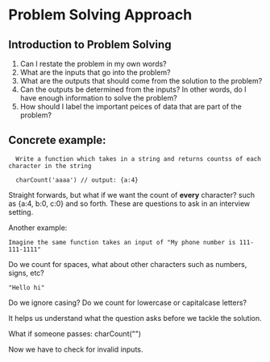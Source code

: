 # Problem Solving Approach

## Introduction to Problem Solving

1. Can I restate the problem in my own words?
2. What are the inputs that go into the problem?
3. What are the outputs that should come from the solution to the problem?
4. Can the outputs be determined from the inputs? In other words, do I have enough information to solve the problem?
5. How should I label the important peices of data that are part of the problem?

## Concrete example:

      Write a function which takes in a string and returns countss of each character in the string

      charCount('aaaa') // output: {a:4}

Straight forwards, but what if we want the count of **every** character? such as {a:4, b:0, c:0} and so forth. These are questions to ask in an interview setting.

Another example:

    Imagine the same function takes an input of "My phone number is 111-111-1111"

Do we count for spaces, what about other characters such as numbers, signs, etc?

    "Hello hi"

Do we ignore casing? Do we count for lowercase or capitalcase letters?

It helps us understand what the question asks before we tackle the solution.

What if someone passes:
charCount("")

Now we have to check for invalid inputs.

